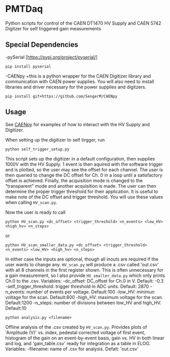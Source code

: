 # PMTDaq
Python scripts for control of the CAEN DT1470 HV Supply and CAEN 5742 Digitzer for self triggered gain measurements

## Special Dependencies
-pySerial [https://pypi.org/project/pyserial/]
```
pip install pyserial
```

-CAENpy
    +this is a python wrapper for the CAEN Digitizer library and communication with CAEN power supplies. You will also need to install libraries and driver necessary for the power supplies and digitzers.
```
pip install git+https://github.com/SengerM/CAENpy
```

## Usage
See [CAENpy](https://github.com/SengerM/CAENpy) for examples of how to interact with the HV Supply and Digitizer.

When setting up the digitizer to self tirgger, run
```
python self_trigger_setup.py
```

This script sets up the digitizer in a default configuration, then supplies 1000V with the HV Supply. 1 event is then aquired with the software trigger and is plotted, so the user may see the offset for each channel. The user is then queried to change the DC offset for Ch. 0 in a loop until a satisfactory offset is achieved. Finally, the acquisition mode is changed to the "transparent" mode and another acquisition is made. The user can then determine the proper trigger threshold for their application. It is useful to make note of the DC offset and trigger threshold. You will use these values when calling `HV_scan.py`.

Now the user is ready to call
```
python HV_scan.py <dc_offset> <trigger_threshold> <n_events> <low_HV> <high_hv> <n_steps>
```

or

```
python HV_scan_smaller_data.py <dc_offset> <trigger_threshold> <n_events> <low_HV> <high_hv> <n_steps>
```

In either case the inputs are optional, though all inouts are required if the user wants to change any. `HV_scan.py` will produce a .csv called 'out.csv' with all 8 channels in the first register shown. This is often unnecessary for a gain measurement, so I also provide `HV_smaller_data.py` which only prints Ch.0 to the .csv.
Variables:
    -dc_offset: DC_offset for Ch.0 in V. Default: -0.3
    -self_trigger_threshold: trigger threshold in ADC units. Default: 2870
    -n_events: number of events per voltage. Default:100
    -low_HV: minimun voltage for the scan. Default:800
    -high_HV: maximum voltage for the scan. Default:1200
    -n_steps: number of divisions between low_HV and high_HV. Default:10

```
python analysis.py <filename>
```

Offline analysis of the .csv created by `HV_scan.py`. Provides plots of 'Amplitude (V)' vs. index, pedestal corrected voltage of first event, histogram of the gain on an event-by-event basis, gain vs. HV in both linear and log, and 'gain_table.csv' ready for integration as a table in ELOG.
Variables:
    -filename: name of .csv for analysis. Defalt: 'out.csv'